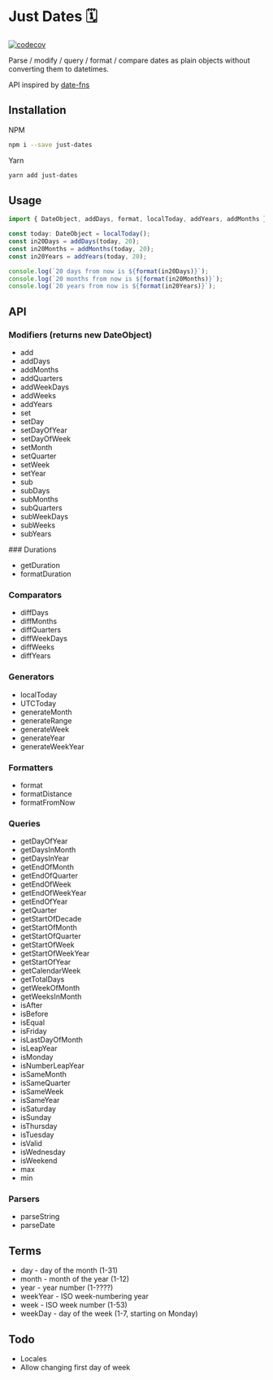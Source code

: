 # Just Dates 🗓

[![codecov](https://codecov.io/gh/lukepearson/just-dates/branch/master/graph/badge.svg)](https://codecov.io/gh/lukepearson/just-dates)


Parse / modify / query / format / compare dates as plain objects without converting them to datetimes.

API inspired by [date-fns](https://date-fns.org/)

## Installation

NPM
```bash
npm i --save just-dates
```
Yarn
```bash
yarn add just-dates
```

## Usage

```js
import { DateObject, addDays, format, localToday, addYears, addMonths } from 'just-dates';

const today: DateObject = localToday();
const in20Days = addDays(today, 20);
const in20Months = addMonths(today, 20);
const in20Years = addYears(today, 20);

console.log(`20 days from now is ${format(in20Days)}`);
console.log(`20 months from now is ${format(in20Months)}`);
console.log(`20 years from now is ${format(in20Years)}`);
```

## API
### Modifiers (returns new DateObject)
* add
* addDays
* addMonths
* addQuarters
* addWeekDays
* addWeeks
* addYears
* set
* setDay
* setDayOfYear
* setDayOfWeek
* setMonth
* setQuarter
* setWeek
* setYear
* sub
* subDays
* subMonths
* subQuarters
* subWeekDays
* subWeeks
* subYears

### Durations
* getDuration
* formatDuration

### Comparators
* diffDays
* diffMonths
* diffQuarters
* diffWeekDays
* diffWeeks
* diffYears

### Generators
* localToday
* UTCToday
* generateMonth
* generateRange
* generateWeek
* generateYear
* generateWeekYear

### Formatters
* format
* formatDistance
* formatFromNow

### Queries
* getDayOfYear
* getDaysInMonth
* getDaysInYear
* getEndOfMonth
* getEndOfQuarter
* getEndOfWeek
* getEndOfWeekYear
* getEndOfYear
* getQuarter
* getStartOfDecade
* getStartOfMonth
* getStartOfQuarter
* getStartOfWeek
* getStartOfWeekYear
* getStartOfYear
* getCalendarWeek
* getTotalDays
* getWeekOfMonth
* getWeeksInMonth
* isAfter
* isBefore
* isEqual
* isFriday
* isLastDayOfMonth
* isLeapYear
* isMonday
* isNumberLeapYear
* isSameMonth
* isSameQuarter
* isSameWeek
* isSameYear
* isSaturday
* isSunday
* isThursday
* isTuesday
* isValid
* isWednesday
* isWeekend
* max
* min

### Parsers
* parseString
* parseDate

## Terms
* day - day of the month (1-31)
* month - month of the year (1-12)
* year - year number (1-????)
* weekYear - ISO week-numbering year 
* week - ISO week number (1-53)
* weekDay - day of the week (1-7, starting on Monday)

## Todo
* Locales
* Allow changing first day of week
